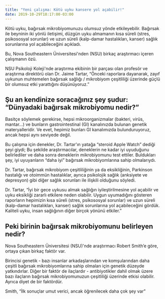 ```yaml
---
title: "Yeni çalışma: Kötü uyku kansere yol açabilir!"
date: 2019-10-29T18:17:00-03:00
---
```

Kötü uyku, bağırsak mikrobiyomunuzu olumsuz yönde etkileyebilir. Bağırsak ile beyninin iki yönlü iletişimi, düzgün uyku almamanın kısa süreli (stres, psikososyal sorunlar) ve uzun süreli (kalp-damar hastalıkları, kanser) sağlık sorunlarına yol açabileceğini açıkladı.

Bu, Nova Southeastern Üniversitesi'nden (NSU) birkaç araştırmacı içeren çalışmanın özü.

NSU Psikoloji Koleji'nde araştırma ekibinin bir parçası olan profesör ve araştırma direktörü olan Dr. Jaime Tartar, “Önceki raporlara dayanarak, zayıf uykunun muhtemelen bağırsak sağlığı / mikrobiyom çeşitliliği üzerinde güçlü bir olumsuz etki yarattığını düşünüyoruz.”

Şu an kendinize soracağınız şey şudur: “Dünyadaki bağırsak mikrobiyomu nedir?”
-
Basitçe söylemek gerekirse, hepsi mikroorganizmalar (bakteri, virüs, mantar...) ve bunların gastrointestinal (GI) kanalınızda bulunan genetik materyalleridir. Ve evet, hepimiz bunları GI kanalımızda bulunduruyoruz, ancak hepsi aynı seviyede değil.

Bu çalışma için denekler, Dr. Tartar'ın yatağa “steroid Apple Watch” dediği şeyi giydi; Bu şekilde araştırmacılar, deneklerin ne kadar iyi uyuduğunu belirlediler ve daha sonra deneklerin mikrobiyomunu test ettiler. Buldukları şey, iyi uyuyanların “daha iyi” bağırsak mikrobiyomlarına sahip olmalarıydı.

Dr. Tartar, bağırsak mikrobiyom çeşitliliğinin ya da eksikliğinin, Parkinson hastalığı ve otoimmün hastalıklar, ayrıca psikolojik sağlık (anksiyete ve depresyon) gibi diğer sağlık sorunları ile ilişkili olduğunu söyledi.

Dr. Tartar, “İyi bir gece uykusu almak sağlığın iyileştirilmesine yol açabilir ve uyku eksikliği zararlı etkilere neden olabilir. Uygun uyumadığını gösteren raporların hepimizin kısa süreli (stres, psikososyal sorunlar) ve uzun süreli (kalp-damar hastalıkları, kanser) sağlık sorunlarına yol açabileceğini gördük. Kaliteli uyku, insan sağlığının diğer birçok yönünü etkiler.”

Peki birinin bağırsak mikrobiyomunu belirleyen nedir?
-
Nova Southeastern Üniversitesi (NSU)'nde araştırmacı Robert Smith’e göre, ortaya çıkan birkaç faktör var.

Birincisi genetik - bazı insanlar arkadaşlarından ve komşularından daha çeşitli bağırsak mikrobiyomlarına sahip olmaları için genetik düzeyde yatkındırlar. Diğer bir faktör de ilaçlardır - antibiyotikler dahil olmak üzere bazı ilaçların bağırsak mikrobiyomunuzun çeşitliliği üzerinde etkisi olabilir. Ayrıca diyet de bir faktördür.

Smith, “İlk sonuçlar umut verici, ancak öğrenilecek daha çok şey var"
